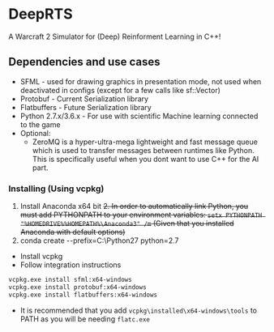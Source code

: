 # DeepRTS
A Warcraft 2 Simulator for (Deep) Reinforment Learning in C++!

## Dependencies and use cases
* SFML - used for drawing graphics in presentation mode, not used when deactivated in configs (except for a few calls like sf::Vector)
* Protobuf - Current Serialization library
* Flatbuffers - Future Serialization library
* Python 2.7.x/3.6.x - For use with scientific Machine learning connected to the game
* Optional:
    * ZeroMQ is a hyper-ultra-mega lightweight and fast message queue which is used to transfer messages between runtimes like Python. This is specifically useful when you dont want to use C++ for the AI part.

### Installing (Using vcpkg)
1. Install Anaconda x64 bit
~~2. In order to automatically link Python, you must add PYTHONPATH to your environment variables: `setx PYTHONPATH "%HOMEDRIVE%%HOMEPATH%\Anaconda3" /m` (Given that you installed Anaconda with default options)~~
3. conda create --prefix=C:\Python27 python=2.7
* Install vcpkg
* Follow integration instructions
```bash
vcpkg.exe install sfml:x64-windows
vcpkg.exe install protobuf:x64-windows
vcpkg.exe install flatbuffers:x64-windows
```
* It is recommended that you add `vcpkg\installed\x64-windows\tools` to PATH as you will be needing `flatc.exe`
